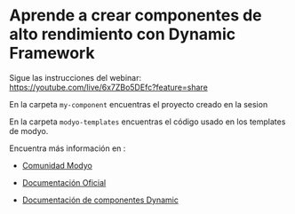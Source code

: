 # Aprende a crear componentes de alto rendimiento con Dynamic Framework

Sigue las instrucciones del webinar:
https://youtube.com/live/6x7ZBo5DEfc?feature=share

En la carpeta `my-component` encuentras el proyecto creado en la sesion 

En la carpeta `modyo-templates` encuentras el código usado en los templates de modyo.

Encuentra más información en :

* [Comunidad Modyo](https://es.modyo.com/comunidad)

* [Documentación Oficial](https://docs.modyo.com/)

* [Documentación de componentes Dynamic](https://react.dynamicframework.dev/)
